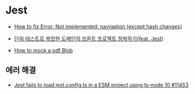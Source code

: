 # Jest

- [How to fix Error: Not implemented: navigation (except hash changes)](https://newdevzone.com/posts/how-to-fix-error-not-implemented-navigation-except-hash-changes)

- [단위 테스트로 복잡한 도메인의 프론트 프로젝트 정복하기(feat. Jest)](https://techblog.woowahan.com/8942/)

- [How to mock a pdf Blob](https://stackoverflow.com/questions/59062023/how-to-mock-a-pdf-blob)

## 에러 해결

- [Jest fails to load jest.config.ts in a ESM project using ts-node 10 #11453](https://github.com/jestjs/jest/issues/11453)
